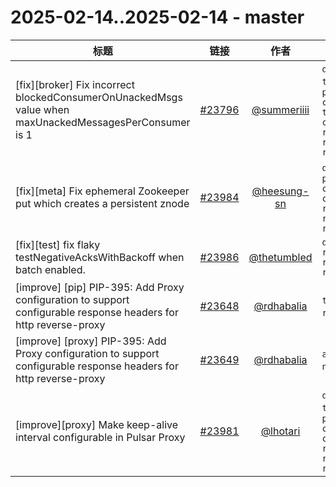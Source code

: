 # 2025-02-14..2025-02-14 - master
| 标题 | 链接 | 作者 | 标签 |
| - | :--: | :--: | - |
| [fix][broker] Fix incorrect blockedConsumerOnUnackedMsgs value when maxUnackedMessagesPerConsumer is 1 | [#23796](https://github.com/apache/pulsar/pull/23796) | [@summeriiii](https://github.com/summeriiii) | `doc-not-needed` `ready-to-test` `cherry-picked/branch-3.0` `cherry-picked/branch-3.3` `triage/lhotari/important` `cherry-picked/branch-4.0` `release/3.0.10` `release/3.3.5` `release/4.0.3`  | 
| [fix][meta] Fix ephemeral Zookeeper put which creates a persistent znode | [#23984](https://github.com/apache/pulsar/pull/23984) | [@heesung-sn](https://github.com/heesung-sn) | `doc-not-needed` `cherry-picked/branch-3.0` `cherry-picked/branch-3.3` `cherry-picked/branch-4.0` `release/3.0.10` `release/3.3.5` `release/4.0.3`  | 
| [fix][test] fix flaky testNegativeAcksWithBackoff when batch enabled. | [#23986](https://github.com/apache/pulsar/pull/23986) | [@thetumbled](https://github.com/thetumbled) | `doc-not-needed` `release/3.0.10` `release/3.3.5` `release/4.0.3`  | 
| [improve] [pip] PIP-395: Add Proxy configuration to support configurable response headers for http reverse-proxy | [#23648](https://github.com/apache/pulsar/pull/23648) | [@rdhabalia](https://github.com/rdhabalia) | `type/PIP` `doc-not-needed` `ready-to-test` `PIP`  | 
| [improve] [proxy] PIP-395: Add Proxy configuration to support configurable response headers for http reverse-proxy | [#23649](https://github.com/apache/pulsar/pull/23649) | [@rdhabalia](https://github.com/rdhabalia) | `area/proxy` `doc-not-needed` `ready-to-test`  | 
| [improve][proxy] Make keep-alive interval configurable in Pulsar Proxy | [#23981](https://github.com/apache/pulsar/pull/23981) | [@lhotari](https://github.com/lhotari) | `doc-not-needed` `ready-to-test` `cherry-picked/branch-3.0` `cherry-picked/branch-3.3` `cherry-picked/branch-4.0` `release/3.0.10` `release/3.3.5` `release/4.0.3`  | 
